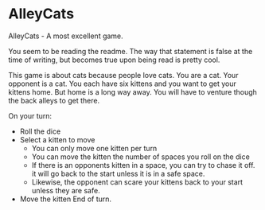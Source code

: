 AlleyCats
=========

AlleyCats - A most excellent game.

You seem to be reading the readme. The way that statement is false at the time of writing, but becomes true upon being read is pretty cool.

This game is about cats because people love cats. 
You are a cat. Your opponent is a cat. You each have six kittens and you want to get your kittens home.
But home is a long way away. You will have to venture though the back alleys to get there.

On your turn:
* Roll the dice
* Select a kitten to move
  - You can only move one kitten per turn
  - You can move the kitten the number of spaces you roll on the dice
  - If there is an opponents kitten in a space, you can try to chase it off. it will go back to the start unless it is in a safe space.
  - Likewise, the opponent can scare your kittens back to your start unless they are safe.
* Move the kitten
End of turn.
